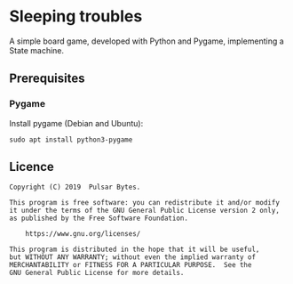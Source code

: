 # Sleeping troubles

A simple board game, developed with Python and Pygame, implementing a State machine.

## Prerequisites

### Pygame

Install pygame (Debian and Ubuntu):

```
sudo apt install python3-pygame
```

## Licence

    Copyright (C) 2019  Pulsar Bytes.

    This program is free software: you can redistribute it and/or modify
    it under the terms of the GNU General Public License version 2 only,
    as published by the Free Software Foundation.

        https://www.gnu.org/licenses/

    This program is distributed in the hope that it will be useful,
    but WITHOUT ANY WARRANTY; without even the implied warranty of
    MERCHANTABILITY or FITNESS FOR A PARTICULAR PURPOSE.  See the
    GNU General Public License for more details.

